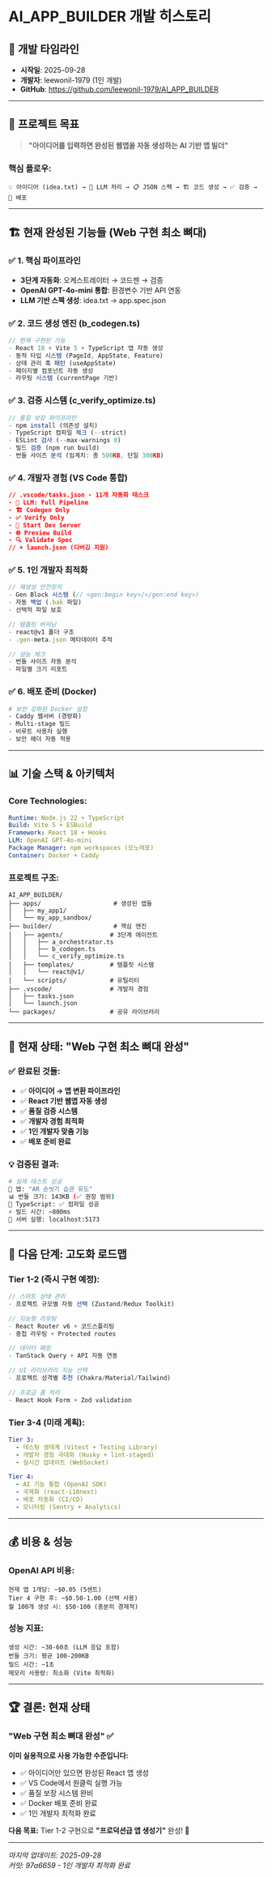 # AI_APP_BUILDER 개발 히스토리

## 📅 **개발 타임라인**

- **시작일**: 2025-09-28
- **개발자**: leewonil-1979 (1인 개발)
- **GitHub**: https://github.com/leewonil-1979/AI_APP_BUILDER

---

## 🎯 **프로젝트 목표**

> **"아이디어를 입력하면 완성된 웹앱을 자동 생성하는 AI 기반 앱 빌더"**

### **핵심 플로우:**

```
💡 아이디어 (idea.txt) → 🤖 LLM 처리 → 📋 JSON 스펙 → 🏗️ 코드 생성 → ✅ 검증 → 🚀 배포
```

---

## 🏗️ **현재 완성된 기능들 (Web 구현 최소 뼈대)**

### ✅ **1. 핵심 파이프라인**

- **3단계 자동화**: 오케스트레이터 → 코드젠 → 검증
- **OpenAI GPT-4o-mini 통합**: 환경변수 기반 API 연동
- **LLM 기반 스펙 생성**: idea.txt → app.spec.json

### ✅ **2. 코드 생성 엔진 (b_codegen.ts)**

```typescript
// 현재 구현된 기능
- React 18 + Vite 5 + TypeScript 앱 자동 생성
- 동적 타입 시스템 (PageId, AppState, Feature)
- 상태 관리 훅 패턴 (useAppState)
- 페이지별 컴포넌트 자동 생성
- 라우팅 시스템 (currentPage 기반)
```

### ✅ **3. 검증 시스템 (c_verify_optimize.ts)**

```typescript
// 품질 보장 파이프라인
- npm install (의존성 설치)
- TypeScript 컴파일 체크 (--strict)
- ESLint 검사 (--max-warnings 0)
- 빌드 검증 (npm run build)
- 번들 사이즈 분석 (임계치: 총 500KB, 단일 300KB)
```

### ✅ **4. 개발자 경험 (VS Code 통합)**

```json
// .vscode/tasks.json - 11개 자동화 태스크
- 🤖 LLM: Full Pipeline
- 🏗️ Codegen Only
- ✅ Verify Only
- 🚀 Start Dev Server
- 🌐 Preview Build
- 🔍 Validate Spec
// + launch.json (디버깅 지원)
```

### ✅ **5. 1인 개발자 최적화**

```typescript
// 재생성 안전장치
- Gen Block 시스템 (// <gen:begin key>/</gen:end key>)
- 자동 백업 (.bak 파일)
- 선택적 파일 보호

// 템플릿 버저닝
- react@v1 폴더 구조
- .gen-meta.json 메타데이터 추적

// 성능 체크
- 번들 사이즈 자동 분석
- 파일별 크기 리포트
```

### ✅ **6. 배포 준비 (Docker)**

```dockerfile
# 보안 강화된 Docker 설정
- Caddy 웹서버 (경량화)
- Multi-stage 빌드
- 비루트 사용자 실행
- 보안 헤더 자동 적용
```

---

## 📊 **기술 스택 & 아키텍처**

### **Core Technologies:**

```yaml
Runtime: Node.js 22 + TypeScript
Build: Vite 5 + ESBuild
Framework: React 18 + Hooks
LLM: OpenAI GPT-4o-mini
Package Manager: npm workspaces (모노레포)
Container: Docker + Caddy
```

### **프로젝트 구조:**

```
AI_APP_BUILDER/
├── apps/                    # 생성된 앱들
│   ├── my_app1/
│   └── my_app_sandbox/
├── builder/                 # 핵심 엔진
│   ├── agents/             # 3단계 에이전트
│   │   ├── a_orchestrator.ts
│   │   ├── b_codegen.ts
│   │   └── c_verify_optimize.ts
│   ├── templates/          # 템플릿 시스템
│   │   └── react@v1/
│   └── scripts/            # 유틸리티
├── .vscode/                # 개발자 경험
│   ├── tasks.json
│   └── launch.json
└── packages/               # 공유 라이브러리
```

---

## 🎯 **현재 상태: "Web 구현 최소 뼈대 완성"**

### **✅ 완료된 것들:**

- ✅ **아이디어 → 앱 변환 파이프라인**
- ✅ **React 기반 웹앱 자동 생성**
- ✅ **품질 검증 시스템**
- ✅ **개발자 경험 최적화**
- ✅ **1인 개발자 맞춤 기능**
- ✅ **배포 준비 완료**

### **💡 검증된 결과:**

```bash
# 실제 테스트 성공
📱 앱: "AR 손씻기 습관 유도"
📊 번들 크기: 143KB (✅ 권장 범위)
🔧 TypeScript: ✅ 컴파일 성공
⚡ 빌드 시간: ~800ms
🚀 서버 실행: localhost:5173
```

---

## 🚀 **다음 단계: 고도화 로드맵**

### **Tier 1-2 (즉시 구현 예정):**

```typescript
// 스마트 상태 관리
- 프로젝트 규모별 자동 선택 (Zustand/Redux Toolkit)

// 지능형 라우팅
- React Router v6 + 코드스플리팅
- 중첩 라우팅 + Protected routes

// 데이터 페칭
- TanStack Query + API 자동 연동

// UI 라이브러리 지능 선택
- 프로젝트 성격별 추천 (Chakra/Material/Tailwind)

// 프로급 폼 처리
- React Hook Form + Zod validation
```

### **Tier 3-4 (미래 계획):**

```yaml
Tier 3:
  - 테스팅 생태계 (Vitest + Testing Library)
  - 개발자 경험 극대화 (Husky + lint-staged)
  - 실시간 업데이트 (WebSocket)

Tier 4:
  - AI 기능 통합 (OpenAI SDK)
  - 국제화 (react-i18next)
  - 배포 자동화 (CI/CD)
  - 모니터링 (Sentry + Analytics)
```

---

## 💰 **비용 & 성능**

### **OpenAI API 비용:**

```
현재 앱 1개당: ~$0.05 (5센트)
Tier 4 구현 후: ~$0.50-1.00 (선택 사용)
월 100개 생성 시: $50-100 (충분히 경제적)
```

### **성능 지표:**

```
생성 시간: ~30-60초 (LLM 응답 포함)
번들 크기: 평균 100-200KB
빌드 시간: ~1초
메모리 사용량: 최소화 (Vite 최적화)
```

---

## 🏆 **결론: 현재 상태**

### **"Web 구현 최소 뼈대 완성" ✅**

**이미 실용적으로 사용 가능한 수준입니다:**

- ✅ 아이디어만 있으면 완성된 React 앱 생성
- ✅ VS Code에서 원클릭 실행 가능
- ✅ 품질 보장 시스템 완비
- ✅ Docker 배포 준비 완료
- ✅ 1인 개발자 최적화 완료

**다음 목표:** Tier 1-2 구현으로 **"프로덕션급 앱 생성기"** 완성! 🎯

---

_마지막 업데이트: 2025-09-28_  
_커밋: 97a6659 - 1인 개발자 최적화 완료_
